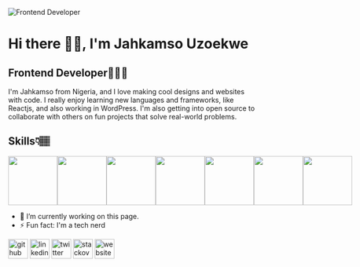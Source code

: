 ![Frontend Developer](https://pbs.twimg.com/profile_banners/1571476625669165057/1682070117/1500x500)
# Hi there 👋🏽, I'm Jahkamso Uzoekwe
## Frontend Developer👨🏽‍💻

I'm Jahkamso from Nigeria, and I love making cool designs and websites with code. I really enjoy learning new languages and frameworks, like Reactjs, and also working in WordPress. I'm also getting into open source to collaborate with others on fun projects that solve real-world problems.

## Skills👇🏽

<div style="display: flex;">
<img src="https://www.svgrepo.com/show/452228/html-5.svg" width="100" />
<img src="https://www.svgrepo.com/show/452185/css-3.svg" width="100" />
<img src="https://www.svgrepo.com/show/354431/tailwindcss-icon.svg" width="100" />
<img src="https://www.svgrepo.com/show/349419/javascript.svg" width="100" />
<img src="https://www.svgrepo.com/show/452092/react.svg" width="100" />
<img src="https://www.svgrepo.com/show/373595/firebase.svg" width="100" />
<img src="https://www.svgrepo.com/show/475696/wordpress-color.svg" width="100" />
</div>


- 🔭 I’m currently working on this page. 
- ⚡ Fun fact: I'm a tech nerd 


[<img src='https://cdn.jsdelivr.net/npm/simple-icons@3.0.1/icons/github.svg' alt='github' height='40'>](https://github.com/Jahkamso)  [<img src='https://cdn.jsdelivr.net/npm/simple-icons@3.0.1/icons/linkedin.svg' alt='linkedin' height='40'>](https://www.linkedin.com/in/Jahkamso/)  [<img src='https://cdn.jsdelivr.net/npm/simple-icons@3.0.1/icons/twitter.svg' alt='twitter' height='40'>](https://twitter.com/CodingGimmic)  [<img src='https://cdn.jsdelivr.net/npm/simple-icons@3.0.1/icons/stackoverflow.svg' alt='stackoverflow' height='40'>](https://stackoverflow.com/users/Jahkamso)  [<img src='https://cdn.jsdelivr.net/npm/simple-icons@3.0.1/icons/icloud.svg' alt='website' height='40'>](https://jahkamso.com/)  

